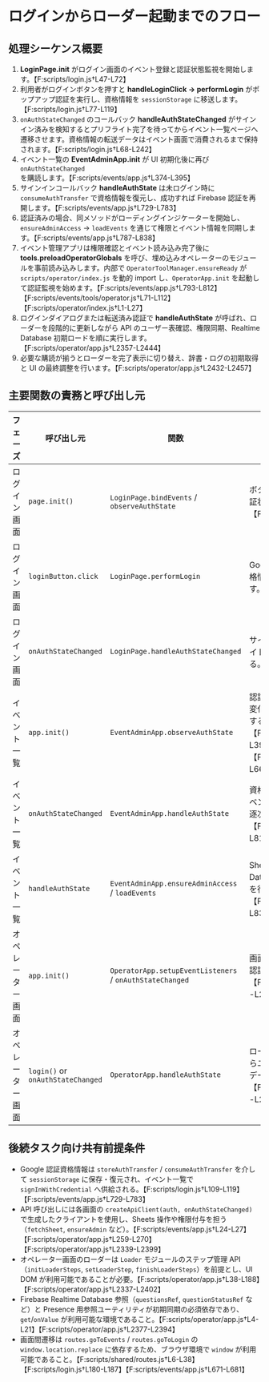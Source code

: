 # ログインからローダー起動までのフロー

## 処理シーケンス概要
1. **LoginPage.init** がログイン画面のイベント登録と認証状態監視を開始します。【F:scripts/login.js†L47-L72】
2. 利用者がログインボタンを押すと **handleLoginClick → performLogin** がポップアップ認証を実行し、資格情報を `sessionStorage` に移送します。【F:scripts/login.js†L77-L119】
3. `onAuthStateChanged` のコールバック **handleAuthStateChanged** がサインイン済みを検知するとプリフライト完了を待ってからイベント一覧ページへ遷移させます。資格情報の転送データはイベント画面で消費されるまで保持されます。【F:scripts/login.js†L68-L242】
4. イベント一覧の **EventAdminApp.init** が UI 初期化後に再び `onAuthStateChanged` を購読します。【F:scripts/events/app.js†L374-L395】
5. サインインコールバック **handleAuthState** は未ログイン時に `consumeAuthTransfer` で資格情報を復元し、成功すれば Firebase 認証を再開します。【F:scripts/events/app.js†L729-L783】
6. 認証済みの場合、同メソッドがローディングインジケーターを開始し、`ensureAdminAccess` → `loadEvents` を通じて権限とイベント情報を同期します。【F:scripts/events/app.js†L787-L838】
7. イベント管理アプリは権限確認とイベント読み込み完了後に **tools.preloadOperatorGlobals** を呼び、埋め込みオペレーターのモジュールを事前読み込みします。内部で `OperatorToolManager.ensureReady` が `scripts/operator/index.js` を動的 import し、`OperatorApp.init` を起動して認証監視を始めます。【F:scripts/events/app.js†L793-L812】【F:scripts/events/tools/operator.js†L71-L112】【F:scripts/operator/index.js†L1-L27】
8. ログインダイアログまたは転送済み認証で **handleAuthState** が呼ばれ、ローダーを段階的に更新しながら API のユーザー表確認、権限同期、Realtime Database 初期ロードを順に実行します。【F:scripts/operator/app.js†L2357-L2444】
9. 必要な購読が揃うとローダーを完了表示に切り替え、辞書・ログの初期取得と UI の最終調整を行います。【F:scripts/operator/app.js†L2432-L2457】

## 主要関数の責務と呼び出し元
| フェーズ | 呼び出し元 | 関数 | 主な責務 |
| --- | --- | --- | --- |
| ログイン画面 | `page.init()` | `LoginPage.bindEvents` / `observeAuthState` | ボタンイベント登録と Firebase 認証状態の監視を開始する。【F:scripts/login.js†L47-L83】 |
| ログイン画面 | `loginButton.click` | `LoginPage.performLogin` | Google ポップアップで認証し、資格情報を `storeAuthTransfer` に渡す。【F:scripts/login.js†L77-L119】 |
| ログイン画面 | `onAuthStateChanged` | `LoginPage.handleAuthStateChanged` | サインイン済みを検出し、プリフライト完了後にイベント一覧へ遷移する。【F:scripts/login.js†L68-L242】 |
| イベント一覧 | `app.init()` | `EventAdminApp.observeAuthState` | 認証コールバックをセットし、状態変化ごとに `handleAuthState` を実行する。【F:scripts/events/app.js†L374-L395】【F:scripts/events/app.js†L658-L668】 |
| イベント一覧 | `onAuthStateChanged` | `EventAdminApp.handleAuthState` | 資格情報の復元、権限チェック、イベント読み込み、Presence 同期を逐次処理する。【F:scripts/events/app.js†L729-L819】 |
| イベント一覧 | `handleAuthState` | `EventAdminApp.ensureAdminAccess` / `loadEvents` | Sheets 経由の権限保証と Realtime Database からのイベント一覧取得を行う。【F:scripts/events/app.js†L787-L838】 |
| オペレーター画面 | `app.init()` | `OperatorApp.setupEventListeners` / `onAuthStateChanged` | 画面イベントとモジュール初期化、認証監視を整える。【F:scripts/operator/app.js†L2061-L2140】 |
| オペレーター画面 | `login()` or `onAuthStateChanged` | `OperatorApp.handleAuthState` | ローダーの各ステップを更新しながらユーザー表検証、権限同期、初期データ購読を完了させる。【F:scripts/operator/app.js†L2290-L2407】 |

## 後続タスク向け共有前提条件
- Google 認証資格情報は `storeAuthTransfer` / `consumeAuthTransfer` を介して `sessionStorage` に保存・復元され、イベント一覧で `signInWithCredential` へ供給される。【F:scripts/login.js†L109-L119】【F:scripts/events/app.js†L729-L783】
- API 呼び出しには各画面の `createApiClient(auth, onAuthStateChanged)` で生成したクライアントを使用し、Sheets 操作や権限付与を担う（`fetchSheet`, `ensureAdmin` など）。【F:scripts/events/app.js†L24-L27】【F:scripts/operator/app.js†L259-L270】【F:scripts/operator/app.js†L2339-L2399】
- オペレーター画面のローダーは `Loader` モジュールのステップ管理 API（`initLoaderSteps`, `setLoaderStep`, `finishLoaderSteps`）を前提とし、UI DOM が利用可能であることが必要。【F:scripts/operator/app.js†L38-L188】【F:scripts/operator/app.js†L2337-L2402】
- Firebase Realtime Database 参照（`questionsRef`, `questionStatusRef` など）と Presence 用参照ユーティリティが初期同期の必須依存であり、`get`/`onValue` が利用可能な環境であること。【F:scripts/operator/app.js†L4-L21】【F:scripts/operator/app.js†L2377-L2394】
- 画面間遷移は `routes.goToEvents` / `routes.goToLogin` の `window.location.replace` に依存するため、ブラウザ環境で `window` が利用可能であること。【F:scripts/shared/routes.js†L6-L38】【F:scripts/login.js†L180-L187】【F:scripts/events/app.js†L671-L681】
